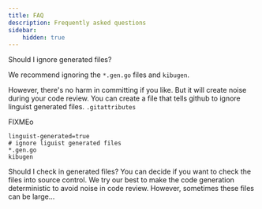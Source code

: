```yaml
---
title: FAQ
description: Frequently asked questions
sidebar:
    hidden: true
---
```


Should I ignore generated files?

We recommend ignoring the `*.gen.go` files and `kibugen`.

However, there's no harm in committing if you like.
But it will create noise during your code review.
You can create a file that tells github to ignore linguist generated files.
`.gitattributes`

FIXMEo
```gitignore
linguist-generated=true
# ignore liguist generated files
*.gen.go
kibugen
```

Should I check in generated files?
You can decide if you want to check the files into source control.
We try our best to make the code generation deterministic to avoid noise in code review.
However, sometimes these files can be large...